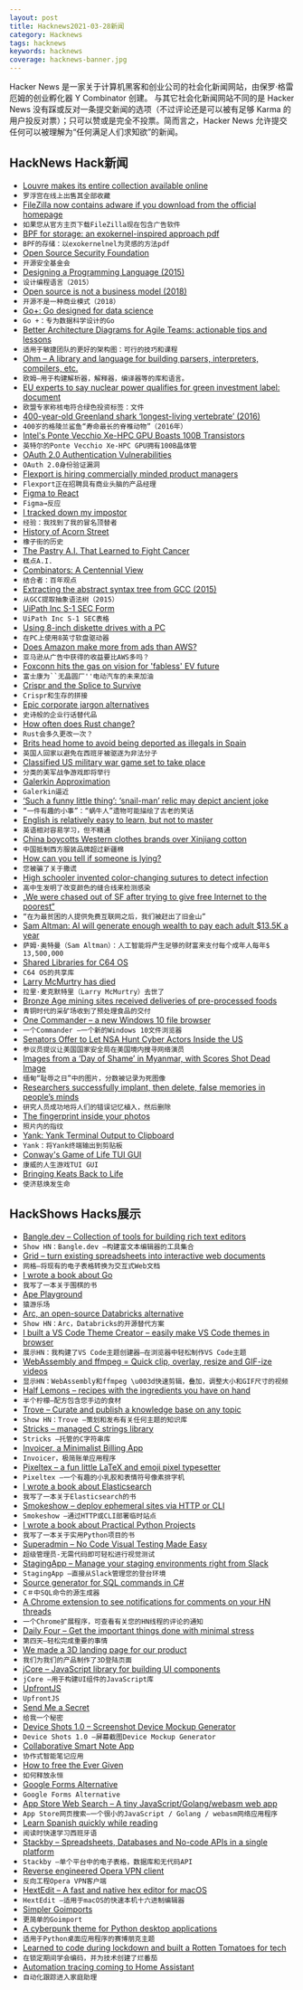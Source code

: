 ```yaml
---
layout: post
title: Hacknews2021-03-28新闻
category: Hacknews
tags: hacknews
keywords: hacknews
coverage: hacknews-banner.jpg
---
```


Hacker News 是一家关于计算机黑客和创业公司的社会化新闻网站，由保罗·格雷厄姆的创业孵化器 Y Combinator 创建。
与其它社会化新闻网站不同的是 Hacker News 没有踩或反对一条提交新闻的选项（不过评论还是可以被有足够 Karma 的用户投反对票）；只可以赞或是完全不投票。简而言之，Hacker News 允许提交任何可以被理解为“任何满足人们求知欲”的新闻。

## HackNews Hack新闻


- [Louvre makes its entire collection available online](https://collections.louvre.fr/en/)
- `罗浮宫在线上出售其全部收藏`
- [FileZilla now contains adware if you download from the official homepage](https://www.twitter.com/nixcraft/status/1375389973742948355)
- `如果您从官方主页下载FileZilla现在包含广告软件`
- [BPF for storage: an exokernel-inspired approach pdf](https://arxiv.org/abs/2102.12922)
- `BPF的存储：以exokernelnel为灵感的方法pdf`
- [Open Source Security Foundation](https://openssf.org/)
- `开源安全基金会`
- [Designing a Programming Language (2015)](http://ducklang.org/designing-a-programming-language-i)
- `设计编程语言（2015）`
- [Open source is not a business model (2018)](https://anonymoushash.vmbrasseur.com/2018/08/24/open-source-is-not-a-business-model-and-your-business-will-fail-if-you-think-that-it-is/)
- `开源不是一种商业模式（2018）`
- [Go+: Go designed for data science](https://goplus.org/)
- `Go +：专为数据科学设计的Go`
- [Better Architecture Diagrams for Agile Teams: actionable tips and lessons](https://sportebois.medium.com/better-architecture-diagrams-for-agile-teams-actionable-tips-and-lessons-e76627dc4315)
- `适用于敏捷团队的更好的架构图：可行的技巧和课程`
- [Ohm – A library and language for building parsers, interpreters, compilers, etc.](https://github.com/harc/ohm)
- `欧姆–用于构建解析器，解释器，编译器等的库和语言。`
- [EU experts to say nuclear power qualifies for green investment label: document](https://www.reuters.com/article/us-europe-regulations-finance/eu-experts-to-say-nuclear-power-qualifies-for-green-investment-label-document-idUSKBN2BJ0F0)
- `欧盟专家称核电符合绿色投资标签：文件`
- [400-year-old Greenland shark ‘longest-living vertebrate’ (2016)](https://www.bbc.com/news/science-environment-37047168)
- `400岁的格陵兰鲨鱼“寿命最长的脊椎动物”（2016年）`
- [Intel's Ponte Vecchio Xe-HPC GPU Boasts 100B Transistors](https://www.tomshardware.com/news/intel-xe-hpc-ponte-vecchio-examined)
- `英特尔的Ponte Vecchio Xe-HPC GPU拥有100B晶体管`
- [OAuth 2.0 Authentication Vulnerabilities](https://portswigger.net/web-security/oauth)
- `OAuth 2.0身份验证漏洞`
- [Flexport is hiring commercially minded product managers](HTTPS://flexport.com)
- `Flexport正在招聘具有商业头脑的产品经理`
- [Figma to React](https://figma-to-react.vercel.app/)
- `Figma→反应`
- [I tracked down my impostor](https://www.theguardian.com/lifeandstyle/2021/mar/26/experience-i-tracked-down-my-impostor)
- `经验：我找到了我的冒名顶替者`
- [History of Acorn Street](https://perceptivetravel.com/blog/2020/09/02/acorn-street-history-boston/)
- `橡子街的历史`
- [The Pastry A.I. That Learned to Fight Cancer](https://www.newyorker.com/tech/annals-of-technology/the-pastry-ai-that-learned-to-fight-cancer)
- `糕点A.I.`
- [Combinators: A Centennial View](https://arxiv.org/abs/2103.12811)
- `结合者：百年观点`
- [Extracting the abstract syntax tree from GCC (2015)](https://lwn.net/Articles/629259/)
- `从GCC提取抽象语法树（2015）`
- [UiPath Inc S-1 SEC Form](https://sec.report/Document/0001193125-21-094920/)
- `UiPath Inc S-1 SEC表格`
- [Using 8-inch diskette drives with a PC](http://boginjr.com/it/hw/8inch-drives/)
- `在PC上使用8英寸软盘驱动器`
- [Does Amazon make more from ads than AWS?](https://www.ben-evans.com/benedictevans/2021/3/14/do-amazon-ads-bring-in-more-cash-than-aws)
- `亚马逊从广告中获得的收益要比AWS多吗？`
- [Foxconn hits the gas on vision for 'fabless' EV future](https://asia.nikkei.com/Business/Automobiles/Foxconn-hits-the-gas-on-vision-for-fabless-EV-future)
- `富士康为``无晶圆厂''电动汽车的未来加油`
- [Crispr and the Splice to Survive](https://www.newyorker.com/magazine/2021/01/18/crispr-and-the-splice-to-survive)
- `Crispr和生存的拼接`
- [Epic corporate jargon alternatives](https://www.mattwatson.org/blog/20210327-epic-corporate-jargon-alternatives/)
- `史诗般的企业行话替代品`
- [How often does Rust change?](https://steveklabnik.com/writing/how-often-does-rust-change)
- `Rust会多久更改一次？`
- [Brits head home to avoid being deported as illegals in Spain](https://global247news.com/2021/03/26/tears-flow-for-brits-as-they-head-home-to-avoid-being-deported-as-illegals-in-spain/)
- `英国人回家以避免在西班牙被驱逐为非法分子`
- [Classified US military war game set to take place](https://www.msn.com/en-us/news/world/classified-us-military-war-game-set-to-take-place-as-concerns-about-threats-posed-by-china-and-russia-increase/ar-BB1f1xi6?ocid=BingNewsSearch)
- `分类的美军战争游戏即将举行`
- [Galerkin Approximation](https://www.ethanepperly.com/index.php/2020/08/09/big-ideas-in-applied-math-galerkin-approximation/)
- `Galerkin逼近`
- [‘Such a funny little thing’: ‘snail-man’ relic may depict ancient joke](https://www.theguardian.com/science/2021/mar/22/snail-man-relic-ancient-joke-british-museum)
- `“一件有趣的小事”：“蜗牛人”遗物可能描绘了古老的笑话`
- [English is relatively easy to learn, but not to master](http://christopherwink.com/2018/11/05/english-easy-learn-john-mcwhorter-history-magnificent-bastard-tongue/)
- `英语相对容易学习，但不精通`
- [China boycotts Western clothes brands over Xinjiang cotton](https://www.economist.com/business/2021/03/27/china-boycotts-western-clothes-brands-over-xinjiang-cotton)
- `中国抵制西方服装品牌超过新疆棉`
- [How can you tell if someone is lying?](https://www.theatlantic.com/science/archive/2021/03/how-to-spot-a-liar/618425/)
- `您被骗了关于撒谎`
- [High schooler invented color-changing sutures to detect infection](https://www.smithsonianmag.com/innovation/high-schooler-invented-color-changing-sutures-detect-infection-180977345/)
- `高中生发明了改变颜色的缝合线来检测感染`
- [„We were chased out of SF after trying to give free Internet to the poorest“](https://twitter.com/sacca/status/1375962440303661057)
- `“在为最贫困的人提供免费互联网之后，我们被赶出了旧金山”`
- [Sam Altman: AI will generate enough wealth to pay each adult $13.5K a year](https://www.msn.com/en-us/news/other/openais-sam-altman-artificial-intelligence-will-generate-enough-wealth-to-pay-each-adult-2413500-a-year/ar-BB1eGOoY)
- `萨姆·奥特曼（Sam Altman）：人工智能将产生足够的财富来支付每个成年人每年$ 13,500,000`
- [Shared Libraries for C64 OS](http://www.c64os.com/post/sharedlibs)
- `C64 OS的共享库`
- [Larry McMurtry has died](https://www.washingtonpost.com/local/obituaries/larry-mcmurtry-dead/2021/03/26/953c4660-ae09-11e7-a908-a3470754bbb9_story.html)
- `拉里·麦克默特里（Larry McMurtry）去世了`
- [Bronze Age mining sites received deliveries of pre-processed foods](https://phys.org/news/2021-03-bronze-age-sites-deliveries-pre-processed.html)
- `青铜时代的采矿场收到了预处理食品的交付`
- [One Commander – a new Windows 10 file browser](http://www.onecommander.com/)
- `一个Commander –一个新的Windows 10文件浏览器`
- [Senators Offer to Let NSA Hunt Cyber Actors Inside the US](https://www.defenseone.com/technology/2021/03/senators-offer-let-nsa-hunt-cyber-actors-inside-us/172938/)
- `参议员提议让美国国家安全局在美国境内搜寻网络演员`
- [Images from a ‘Day of Shame’ in Myanmar, with Scores Shot Dead Image](https://www.nytimes.com/2021/03/27/world/asia/myanmar-protests-military-pictures.html)
- `缅甸“耻辱之日”中的图片，分数被记录为死图像`
- [Researchers successfully implant, then delete, false memories in people’s minds](https://www.pnas.org/content/118/13/e2026447118)
- `研究人员成功地将人们的错误记忆植入，然后删除`
- [The fingerprint inside your photos](https://www.bbc.com/future/article/20210324-the-hidden-fingerprint-inside-your-photos)
- `照片内的指纹`
- [Yank: Yank Terminal Output to Clipboard](https://github.com/mptre/yank)
- `Yank：将Yank终端输出到剪贴板`
- [Conway's Game of Life TUI GUI](https://justine.lol/apelife/index.html)
- `康威的人生游戏TUI GUI`
- [Bringing Keats Back to Life](https://www.newyorker.com/culture/culture-desk/bringing-keats-back-to-life)
- `使济慈焕发生命`


## HackShows Hacks展示

- [ Bangle.dev – Collection of tools for building rich text editors](https://github.com/bangle-io/bangle.dev)
- `Show HN：Bangle.dev –构建富文本编辑器的工具集合`
- [ Grid – turn existing spreadsheets into interactive web documents](https://grid.is/)
- `网格–将现有的电子表格转换为交互式Web文档`
- [ I wrote a book about Go](https://www.practical-go-lessons.com/)
- `我写了一本关于围棋的书`
- [ Ape Playground](https://kgabis.github.io/apeplay/)
- `猿游乐场`
- [ Arc, an open-source Databricks alternative](https://arc.tripl.ai/)
- `Show HN：Arc，Databricks的开源替代方案`
- [ I built a VS Code Theme Creator – easily make VS Code themes in browser](https://themes.vscode.one)
- `展示HN：我构建了VS Code主题创建器–在浏览器中轻松制作VS Code主题`
- [ WebAssembly and ffmpeg = Quick clip, overlay, resize and GIF-ize videos](https://vidds.co/free-video-converter/)
- `显示HN：WebAssembly和ffmpeg \u003d快速剪辑，叠加，调整大小和GIF尺寸的视频`
- [ Half Lemons – recipes with the ingredients you have on hand](https://www.halflemons.com)
- `半个柠檬–配方包含您手边的食材`
- [ Trove – Curate and publish a knowledge base on any topic](https://trove.to/)
- `Show HN：Trove –策划和发布有关任何主题的知识库`
- [ Stricks – managed C strings library](https://github.com/alcover/stricks)
- `Stricks –托管的C字符串库`
- [ Invoicer, a Minimalist Billing App](https://github.com/DexterLagan/invoicer)
- `Invoicer，极简账单应用程序`
- [ Pixeltex – a fun little LaTeX and emoji pixel typesetter](https://gurki.github.io/pixeltex/)
- `Pixeltex –一个有趣的小乳胶和表情符号像素排字机`
- [ I wrote a book about Elasticsearch](https://elasticsearchbook.com/)
- `我写了一本关于Elasticsearch的书`
- [ Smokeshow – deploy ephemeral sites via HTTP or CLI](https://smokeshow.helpmanual.io/)
- `Smokeshow –通过HTTP或CLI部署临时站点`
- [ I wrote a book about Practical Python Projects](https://feld.to/ppp)
- `我写了一本关于实用Python项目的书`
- [ Superadmin – No Code Visual Testing Made Easy](https://superadmin.so)
- `超级管理员-无需代码即可轻松进行视觉测试`
- [ StagingApp – Manage your staging environments right from Slack](https://staging-envs.herokuapp.com)
- `StagingApp –直接从Slack管理您的登台环境`
- [ Source generator for SQL commands in C#](https://github.com/kant2002/SqlMarshal)
- `C＃中SQL命令的源生成器`
- [ A Chrome extension to see notifications for comments on your HN threads](https://chrome.google.com/webstore/detail/hacker-news-notifications/bbkfblhdgiddlkfkipjdhhfoephonoba?hl=en&authuser=0)
- `一个Chrome扩展程序，可查看有关您的HN线程的评论的通知`
- [ Daily Four – Get the important things done with minimal stress](https://dailyfour.app)
- `第四天–轻松完成重要的事情`
- [ We made a 3D landing page for our product](https://demo.shapespark.com/product-tour/#autoplay)
- `我们为我们的产品制作了3D登陆页面`
- [ jCore – JavaScript library for building UI components](https://github.com/ionstage/jcore)
- `jCore –用于构建UI组件的JavaScript库`
- [ UpfrontJS](https://upfrontjs.com/)
- `UpfrontJS`
- [ Send Me a Secret](https://github.com/ostrowr/send-me-a-secret)
- `给我一个秘密`
- [ Device Shots 1.0 – Screenshot Device Mockup Generator](https://v1.deviceshots.com)
- `Device Shots 1.0 –屏幕截图Device Mockup Generator`
- [ Collaborative Smart Note App](https://www.gurt.app/)
- `协作式智能笔记应用`
- [ How to free the Ever Given](https://www.youtube.com/watch?v=My4RA5I0FKs)
- `如何释放永恒`
- [ Google Forms Alternative](https://blocksurvey.io)
- `Google Forms Alternative`
- [ App Store Web Search – A tiny JavaScript/Golang/webasm web app](https://org.vexelon.net/asws)
- `App Store网页搜索–一个很小的JavaScript / Golang / webasm网络应用程序`
- [ Learn Spanish quickly while reading](https://donquixote.fun)
- `阅读时快速学习西班牙语`
- [ Stackby – Spreadsheets, Databases and No-code APIs in a single platform](https://stackby.com/)
- `Stackby –单个平台中的电子表格，数据库和无代码API`
- [ Reverse engineered Opera VPN client](https://github.com/Snawoot/opera-proxy)
- `反向工程Opera VPN客户端`
- [ HextEdit – A fast and native hex editor for macOS](https://hextedit.app)
- `HextEdit –适用于macOS的快速本机十六进制编辑器`
- [ Simpler Goimports](https://dev.to/rinchsan/simpler-goimports-28fm)
- `更简单的Goimport`
- [ A cyberpunk theme for Python desktop applications](https://github.com/pyrustic/tk-cyberpunk-theme)
- `适用于Python桌面应用程序的赛博朋克主题`
- [ Learned to code during lockdown and built a Rotten Tomatoes for tech](https://recorank.com)
- `在锁定期间学会编码，并为技术创建了烂番茄`
- [ Automation tracing coming to Home Assistant](https://twitter.com/balloob/status/1376058028219277313)
- `自动化跟踪进入家庭助理`

